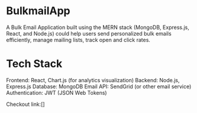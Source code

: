 # BulkmailApp

A Bulk Email Application built using the MERN stack (MongoDB, Express.js, React, and Node.js) could help users send personalized bulk emails efficiently, manage mailing lists, track open and click rates.

# Tech Stack
Frontend: React, Chart.js (for analytics visualization)
Backend: Node.js, Express.js
Database: MongoDB
Email API: SendGrid (or other email service)
Authentication: JWT (JSON Web Tokens)

Checkout link:[]

